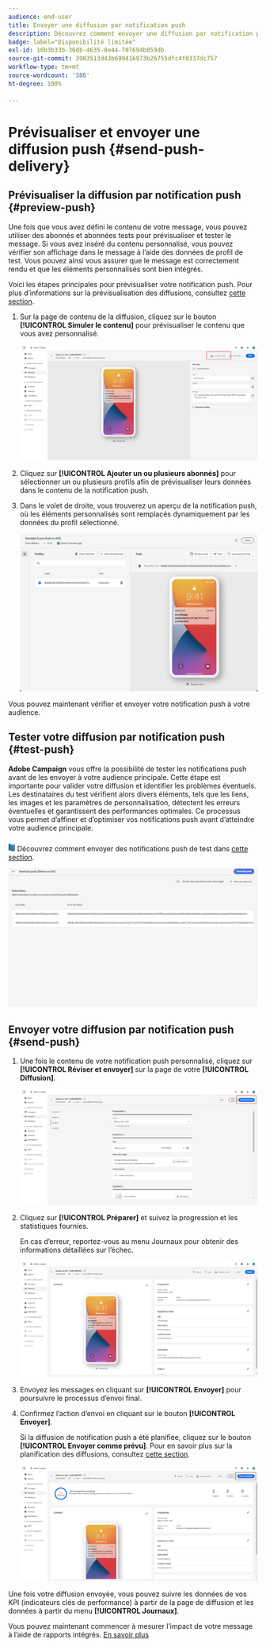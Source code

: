 ```yaml
---
audience: end-user
title: Envoyer une diffusion par notification push
description: Découvrez comment envoyer une diffusion par notification push dans Adobe Campaign Web.
badge: label="Disponibilité limitée"
exl-id: 16b3b33b-36db-4635-8e44-707694b859db
source-git-commit: 3903513d43b699416973b26755dfc4f0337dc757
workflow-type: tm+mt
source-wordcount: '386'
ht-degree: 100%

---
```


# Prévisualiser et envoyer une diffusion push {#send-push-delivery}

## Prévisualiser la diffusion par notification push {#preview-push}

Une fois que vous avez défini le contenu de votre message, vous pouvez utiliser des abonnés et abonnées tests pour prévisualiser et tester le message. Si vous avez inséré du contenu personnalisé, vous pouvez vérifier son affichage dans le message à l’aide des données de profil de test. Vous pouvez ainsi vous assurer que le message est correctement rendu et que les éléments personnalisés sont bien intégrés.

Voici les étapes principales pour prévisualiser votre notification push. Pour plus d’informations sur la prévisualisation des diffusions, consultez [cette section](../preview-test/preview-content.md).

1. Sur la page de contenu de la diffusion, cliquez sur le bouton **[!UICONTROL Simuler le contenu]** pour prévisualiser le contenu que vous avez personnalisé.

   ![](assets/push_send_1.png)

1. Cliquez sur **[!UICONTROL Ajouter un ou plusieurs abonnés]** pour sélectionner un ou plusieurs profils afin de prévisualiser leurs données dans le contenu de la notification push.


   <!--Once your test subscribers are selected, click **[!UICONTROL Select]**.
    ![](assets/push_send_5.png)-->

1. Dans le volet de droite, vous trouverez un aperçu de la notification push, où les éléments personnalisés sont remplacés dynamiquement par les données du profil sélectionné.

   ![](assets/push_send_7.png)

Vous pouvez maintenant vérifier et envoyer votre notification push à votre audience.

## Tester votre diffusion par notification push {#test-push}

**Adobe Campaign** vous offre la possibilité de tester les notifications push avant de les envoyer à votre audience principale. Cette étape est importante pour valider votre diffusion et identifier les problèmes éventuels.
Les destinataires du test vérifient alors divers éléments, tels que les liens, les images et les paramètres de personnalisation, détectent les erreurs éventuelles et garantissent des performances optimales. Ce processus vous permet d’affiner et d’optimiser vos notifications push avant d’atteindre votre audience principale.

![](../assets/do-not-localize/book.png) Découvrez comment envoyer des notifications push de test dans [cette section](../preview-test/test-deliveries.md#subscribers).

![](assets/push_send_6.png)

## Envoyer votre diffusion par notification push {#send-push}

1. Une fois le contenu de votre notification push personnalisé, cliquez sur **[!UICONTROL Réviser et envoyer]** sur la page de votre **[!UICONTROL Diffusion]**.

   ![](assets/push_send_2.png)

1. Cliquez sur **[!UICONTROL Préparer]** et suivez la progression et les statistiques fournies.

   En cas d’erreur, reportez-vous au menu Journaux pour obtenir des informations détaillées sur l’échec.

   ![](assets/push_send_3.png)

1. Envoyez les messages en cliquant sur **[!UICONTROL Envoyer]** pour poursuivre le processus d’envoi final.

1. Confirmez l’action d’envoi en cliquant sur le bouton **[!UICONTROL Envoyer]**.

   Si la diffusion de notification push a été planifiée, cliquez sur le bouton **[!UICONTROL Envoyer comme prévu]**. Pour en savoir plus sur la planification des diffusions, consultez [cette section](../msg/gs-messages.md#schedule-the-delivery-sending).

   ![](assets/push_send_4.png)

Une fois votre diffusion envoyée, vous pouvez suivre les données de vos KPI (indicateurs clés de performance) à partir de la page de diffusion et les données à partir du menu **[!UICONTROL Journaux]**.

Vous pouvez maintenant commencer à mesurer l’impact de votre message à l’aide de rapports intégrés. [En savoir plus](../reporting/push-report.md)
